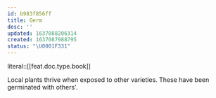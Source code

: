 ```yaml
---
id: b983f856ff
title: Germ
desc: ''
updated: 1637088206314
created: 1637087988795
status: "\U0001F331"
---
```


literal::[[feat.doc.type.book]]


Local plants thrive when exposed to other varieties. These have been germinated with others'.
